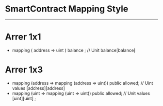 # SmartContract Mapping Style 

--------- 
# Arrer 1x1 

- mapping ( address => uint ) balance ;
//  Unit balance[balance]
# Arrer 1x3 
- mapping (address => mapping (address => uint)) public allowed;
// Uint values [address][address]
- mapping (uint => mapping (uint => uint)) public allowed;
// Unit values [uint][uint] ; 
